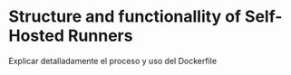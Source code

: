 # Structure and functionallity of Self-Hosted Runners

Explicar detalladamente el proceso y uso del Dockerfile
